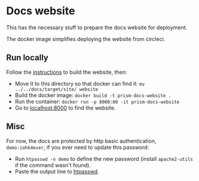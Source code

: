# Docs website
This has the necessary stuff to prepare the docs website for deployment.

The docker image simplifies deploying the website from circleci.

## Run locally
Follow the [instructions](../../README.md#Website) to build the website, then:
- Move it to this directory so that docker can find it: `mv ../../docs/target/site/ website`
- Build the docker image: `docker build -t prism-docs-website .`
- Run the container: `docker run -p 8000:80 -it prism-docs-website`
- Go to [localhost:8000](http://localhost:8000) to find the website.

## Misc
For now, the docs are protected by http basic authentication, `demo:iohk4ever`, if you ever need to update this password:
- Run `htpasswd -n demo` to define the new password (install `apache2-utils` if the command wasn't found).
- Paste the output line to [htpasswd](nginx/htpasswd).
